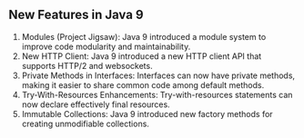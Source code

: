 ## New Features in Java 9

1. Modules (Project Jigsaw): Java 9 introduced a module system to improve code modularity and maintainability.
2. New HTTP Client: Java 9 introduced a new HTTP client API that supports HTTP/2 and websockets.
3. Private Methods in Interfaces: Interfaces can now have private methods, making it easier to share common code among default methods.
4. Try-With-Resources Enhancements: Try-with-resources statements can now declare effectively final resources.
5. Immutable Collections: Java 9 introduced new factory methods for creating unmodifiable collections.